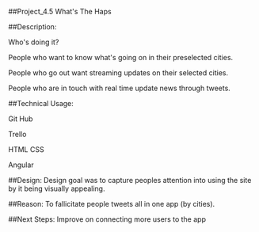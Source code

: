 ##Project_4.5  What's The Haps


##Description:

Who's doing it?

People who want to know what's going on in their preselected cities.

People who go out want streaming updates on their selected cities.

People who are in touch with real time update news through tweets.

##Technical Usage:

Git Hub

Trello

HTML CSS

Angular



##Design:
Design goal was to capture peoples attention into using the site by it being visually appealing.

##Reason:
To fallicitate people tweets all in one app (by cities).


##Next Steps:
Improve on connecting more users to the app
